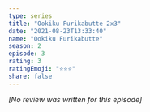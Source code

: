 ```yaml
---
type: series
title: "Ookiku Furikabutte 2x3"
date: "2021-08-23T13:33:40"
name: "Ookiku Furikabutte"
season: 2
episode: 3
rating: 3
ratingEmoji: "⭐️⭐️⭐️"
share: false
---
```


_[No review was written for this episode]_
